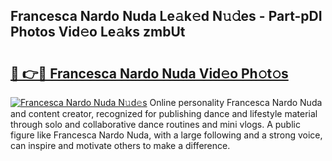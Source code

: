 ## Francesca Nardo Nuda Le𝚊k𝚎d N𝚞𝚍es - Part-pDI Photos Vid𝚎o Le𝚊ks zmbUt

# <h2><a href="http://fbdrzum.evod.top/?m=Francesca+Nardo+Nuda">🔗 👉🔴 Francesca Nardo Nuda Vid𝚎o Ph𝚘t𝚘s</a></h2>

[![Francesca Nardo Nuda N𝚞d𝚎s](https://i.imgur.com/8V9OHl7.gif)](http://fbdrzum.evod.top/?m=Francesca+Nardo+Nuda)
Online personality Francesca Nardo Nuda and content creator, recognized for publishing dance and lifestyle material through solo and collaborative dance routines and mini vlogs. A public figure like Francesca Nardo Nuda, with a large following and a strong voice, can inspire and motivate others to make a difference. 
